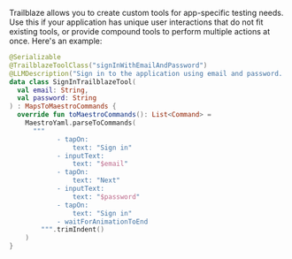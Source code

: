 
Trailblaze allows you to create custom tools for app-specific testing needs.
Use this if your application has unique user interactions that do not fit existing tools, or provide
compound tools to perform multiple actions at once.
Here's an example:

```kotlin
@Serializable
@TrailblazeToolClass("signInWithEmailAndPassword")
@LLMDescription("Sign in to the application using email and password.  Prefer this tool over manual commands when you are on the page with just the 'Sign in' and 'Create account' options.")
data class SignInTrailblazeTool(
  val email: String,
  val password: String
) : MapsToMaestroCommands {
  override fun toMaestroCommands(): List<Command> =
    MaestroYaml.parseToCommands(
      """
            - tapOn:
                text: "Sign in"
            - inputText:
                text: "$email"
            - tapOn:
                text: "Next"
            - inputText:
                text: "$password"
            - tapOn:
                text: "Sign in"
            - waitForAnimationToEnd
        """.trimIndent()
    )
}
```
